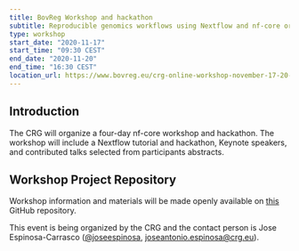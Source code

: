 ```yaml
---
title: BovReg Workshop and hackathon
subtitle: Reproducible genomics workflows using Nextflow and nf-core organized by The Center for Genomic Regulation (CRG), Barcelona
type: workshop
start_date: "2020-11-17"
start_time: "09:30 CEST"
end_date: "2020-11-20"
end_time: "16:30 CEST"
location_url: https://www.bovreg.eu/crg-online-workshop-november-17-20-2020/
---
```


## Introduction

The CRG will organize a four-day nf-core workshop and hackathon. The workshop will include a Nextflow tutorial and
hackathon, Keynote speakers, and contributed talks selected from participants abstracts.

## Workshop Project Repository

Workshop information and materials will be made openly available on [this](https://github.com/BovReg/nf-workshop20/)
GitHub repository.

This event is being organized by the CRG and the contact person is Jose Espinosa-Carrasco ([@joseespinosa](https://github.com/joseespinosa),
[joseantonio.espinosa@crg.eu](mailto:joseantonio.espinosa@crg.eu)).
